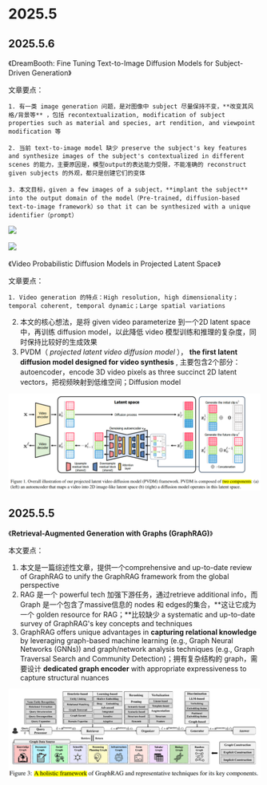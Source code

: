 # 2025.5

## 2025.5.6

《DreamBooth: Fine Tuning Text-to-Image Diffusion Models for Subject-Driven Generation》

文章要点：

    1. 有一类 image generation 问题，是对图像中 subject 尽量保持不变，**改变其风格/背景等** ，包括 recontextualization, modification of subject properties such as material and species, art rendition, and viewpoint modification 等

    2. 当前 text-to-image model 缺少 preserve the subject's key features and synthesize images of the subject's contextualized in different scenes 的能力，主要原因是，模型output的表达能力受限，不能准确的 reconstruct given subjects 的外观，都只是创建它们的变体

    3. 本文目标，given a few images of a subject，**implant the subject** into the output domain of the model（Pre-trained, diffusion-based text-to-image framework）so that it can be synthesized with a unique identifier（prompt）


![](https://aike0ghfh14.feishu.cn/space/api/box/stream/download/asynccode/?code=Yzc1N2FlNzgxOWNkY2Y3NDYzY2NmNDdiY2VmN2Q0ZTFfRWhpY084M1FPOGEzenk3U1J3aU5YMUYxYWlFaXVuWFhfVG9rZW46RzhPZWJBUkxyb29YRWl4d041OWNWU0FqbkFoXzE3NDY1NDE3NTU6MTc0NjU0NTM1NV9WNA)

![](https://aike0ghfh14.feishu.cn/space/api/box/stream/download/asynccode/?code=ZDMzMTU3MmExZTgyZmZkZWIwZWFjMWU0MDViMjk4MWVfMGxkbGpqaDhKZ040cnkzM0FuSGVBcmFzaExYQjlYbGtfVG9rZW46WUFRT2J6allVb1lpaHF4d2FpWmNma0dCbkJlXzE3NDY1NDE3NjE6MTc0NjU0NTM2MV9WNA)


《Video Probabilistic Diffusion Models in Projected Latent Space》

文章要点：

    1. Video generation 的特点：High resolution, high dimensionality；temporal coherent, temporal dynamic；Large spatial variations

2. 本文的核心想法，是将 given video parameterize 到一个2D latent space中，再训练 diffusion model，以此降低 video 模型训练和推理的复杂度，同时保持比较好的生成效果
3. PVDM（ *projected latent video diffusion model* ）， **the first latent diffusion model designed for video synthesis** , 主要包含2个部分：autoencoder，encode 3D video pixels as three succinct 2D latent vectors，把视频映射到低维空间；Diffusion model

 ![1746512432100](image/papers/1746512432100.png)

## 2025.5.5

《**Retrieval-Augmented Generation with Graphs (GraphRAG)**》

本文要点：

1. 本文是一篇综述性文章，提供一个comprehensive and up-to-date review of GraphRAG to unify the GraphRAG framework from the global perspective
2. RAG 是一个 powerful tech 加强下游任务，通过retrieve additional info，而Graph 是一个包含了massive信息的 nodes 和 edges的集合，**这让它成为一个 golden resource for RAG；**比较缺少 a systematic and up-to-date survey of GraphRAG's key concepts and techniques
3. GraphRAG offers unique advantages in **capturing relational knowledge** by leveraging graph-based machine learning (e.g., Graph Neural Networks (GNNs)) and graph/network analysis techniques (e.g., Graph Traversal  Search and Community Detection)；拥有复杂结构的 graph，需要设计 **dedicated graph encoder** with appropriate expressiveness to capture structural nuances

![1746455991982](image/papers/1746455991982.png)
